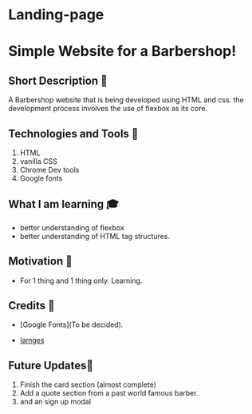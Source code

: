 # Landing-page


# Simple Website for a Barbershop!
        

## Short Description 🎲

A Barbershop website that is being developed using HTML and css. the development process involves the use of flexbox as its core.

 ## Technologies and Tools 	🔧
 1. HTML
 2. vanilla CSS
 3. Chrome Dev tools
 4. Google fonts
 

 ## What I am learning 🎓
 - better understanding of flexbox
 - better understanding of HTML tag structures.

 ## Motivation 🧠
 - For 1 thing and 1 thing only. Learning.
 

 ## Credits 🤝

 - [Google Fonts](To be decided).

 - [Iamges]((https://www.pexels.com/search/barber/))

## Future Updates🔮
1. Finish the card section (almost complete)
2. Add a quote section from a past world famous barber.
3. and an sign up modal